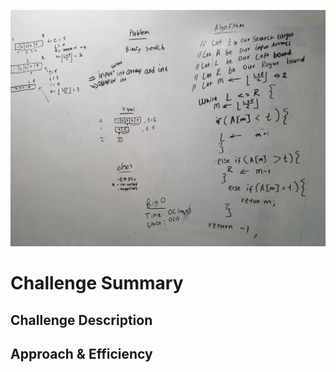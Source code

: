 ![insertshiftarray](../assets/BinarySearch.jpg)
# Challenge Summary
<!--Create a function binarySearch that takes a sorted array and find the target number. -->
## Challenge Description
<!--When we have negative number and empty array -->

## Approach & Efficiency
<!-- the approach taken is comparing the middle index with the target number and move to right and left index. -->
